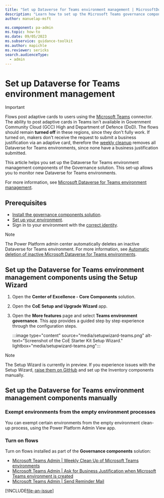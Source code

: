 ```yaml
---
title: "Set up Dataverse for Teams environment management | MicrosoftDocs"
description: "Learn how to set up the Microsoft Teams governance components of the CoE Starter Kit"
author: manuelap-msft

ms.component: pa-admin
ms.topic: how-to
ms.date: 09/05/2023
ms.subservice: guidance-toolkit
ms.author: mapichle
ms.reviewer: sericks
search.audienceType: 
  - admin
---
```


# Set up Dataverse for Teams environment management

> [!IMPORTANT]
> Flows post adaptive cards to users using the [Microsoft Teams](/connectors/teams/) connector. The ability to post adaptive cards in Teams isn't available in Government Community Cloud (GCC) High and Department of Defence (DoD).
> The flows should remain **turned off** in these regions, since they don't fully work. If turned on, makers don't receive the request to submit a business justification via an adaptive card, therefore the [weekly cleanup](teams-governance.md#monitoring-and-weekly-cleanup-process) removes all Dataverse for Teams environments, since none have a business justification submitted.

This article helps you set up the Dataverse for Teams environment management components of the Governance solution. This set-up allows you to monitor new Dataverse for Teams environments.

For more information, see [Microsoft Dataverse for Teams environment management](teams-governance.md).

## Prerequisites

- [Install the governance components solution](before-setup-gov.md).
- [Set up your environment](setup.md#create-your-environments).
- Sign in to your environment with the [correct identity](setup.md#which-identity-should-i-use-to-install-the-coe-starter-kit).

> [!NOTE]
> The Power Platform admin center automatically deletes an inactive Dataverse for Teams environment. For more information, see [Automatic deletion of inactive Microsoft Dataverse for Teams environments](../../admin/inactive-teams-environment.md).

## Set up the Dataverse for Teams environment management components using the Setup Wizard

1. Open the **Center of Excellence - Core Components** solution.
1. Open the **CoE Setup and Upgrade Wizard** app.
1. Open the **More features** page and select **Teams environment governance**. This app provides a guided step by step experience through the configuration steps.

   :::image type="content" source="media/setupwizard-teams.png" alt-text="Screenshot of the CoE Starter Kit Setup Wizard." lightbox="media/setupwizard-teams.png":::

> [!NOTE]
> The Setup Wizard is currently in preview. If you experience issues with the Setup Wizard, [raise them on GitHub](https://aka.ms/coe-starter-kit-issues) and set up the Inventory components manually.

## Set up the Dataverse for Teams environment management components manually

### Exempt environments from the empty environment processes

You can exempt certain environments from the empty environment clean-up process, using the Power Platform Admin View app.  

### Turn on flows

Turn on flows installed as part of the **Governance components** solution:

- [Microsoft Teams Admin | Weekly Clean Up of Microsoft Teams environments](governance-components.md#microsoft-teams-admin--weekly-clean-up-of-microsoft-teams-environments)
- [Microsoft Teams Admin | Ask for Business Justification when Microsoft Teams environment is created](governance-components.md#microsoft-teams-admin--ask-for-business-justification-when-microsoft-teams-environment-is-created)
- [Microsoft Teams Admin | Send Reminder Mail](governance-components.md#microsoft-teams-admin--send-reminder-mail)

[!INCLUDE[file-an-issue](../../includes/file-issue.md)]
